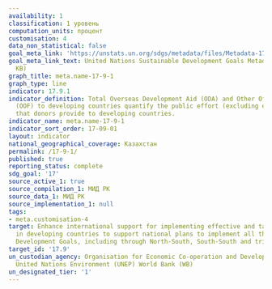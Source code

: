 ```yaml
---
availability: 1
classification: 1 уровень
computation_units: процент
customisation: 4
data_non_statistical: false
goal_meta_link: 'https://unstats.un.org/sdgs/metadata/files/Metadata-17-09-01.pdf '
goal_meta_link_text: United Nations Sustainable Development Goals Metadata (PDF 209
  KB)
graph_title: meta.name-17-9-1
graph_type: line
indicator: 17.9.1
indicator_definition: Total Overseas Development Aid (ODA) and Other Official Flows
  (OOF) to developing countries quantify the public effort (excluding export credits)
  that donors provide to developing countries.
indicator_name: meta.name-17-9-1
indicator_sort_order: 17-09-01
layout: indicator
national_geographical_coverage: Казахстан
permalink: /17-9-1/
published: true
reporting_status: complete
sdg_goal: '17'
source_active_1: true
source_compilation_1: МИД РК
source_data_1: МИД РК
source_implementation_1: null
tags:
- meta.customisation-4
target: Enhance international support for implementing effective and targeted capacity-building
  in developing countries to support national plans to implement all the Sustainable
  Development Goals, including through North-South, South-South and triangular cooperation
target_id: '17.9'
un_custodian_agency: Organisation for Economic Co-operation and Development (OECD)
  United Nations Environment (UNEP) World Bank (WB)
un_designated_tier: '1'
---
```

